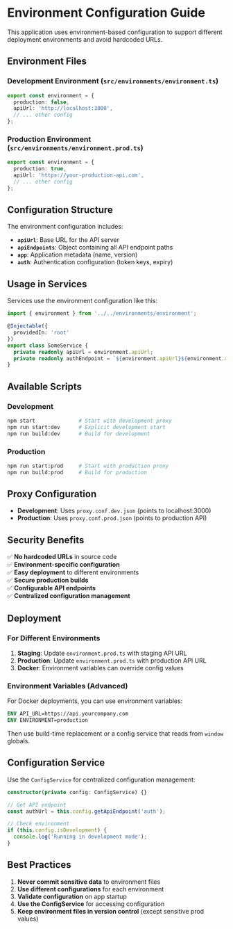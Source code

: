 # Environment Configuration Guide

This application uses environment-based configuration to support different deployment environments and avoid hardcoded URLs.

## Environment Files

### Development Environment (`src/environments/environment.ts`)
```typescript
export const environment = {
  production: false,
  apiUrl: 'http://localhost:3000',
  // ... other config
};
```

### Production Environment (`src/environments/environment.prod.ts`)
```typescript
export const environment = {
  production: true,
  apiUrl: 'https://your-production-api.com',
  // ... other config
};
```

## Configuration Structure

The environment configuration includes:

- **`apiUrl`**: Base URL for the API server
- **`apiEndpoints`**: Object containing all API endpoint paths
- **`app`**: Application metadata (name, version)
- **`auth`**: Authentication configuration (token keys, expiry)

## Usage in Services

Services use the environment configuration like this:

```typescript
import { environment } from '../../environments/environment';

@Injectable({
  providedIn: 'root'
})
export class SomeService {
  private readonly apiUrl = environment.apiUrl;
  private readonly authEndpoint = `${environment.apiUrl}${environment.apiEndpoints.auth}`;
}
```

## Available Scripts

### Development
```bash
npm start              # Start with development proxy
npm run start:dev      # Explicit development start
npm run build:dev      # Build for development
```

### Production
```bash
npm run start:prod     # Start with production proxy
npm run build:prod     # Build for production
```

## Proxy Configuration

- **Development**: Uses `proxy.conf.dev.json` (points to localhost:3000)
- **Production**: Uses `proxy.conf.prod.json` (points to production API)

## Security Benefits

✅ **No hardcoded URLs** in source code  
✅ **Environment-specific configuration**  
✅ **Easy deployment** to different environments  
✅ **Secure production builds**  
✅ **Configurable API endpoints**  
✅ **Centralized configuration management**  

## Deployment

### For Different Environments

1. **Staging**: Update `environment.prod.ts` with staging API URL
2. **Production**: Update `environment.prod.ts` with production API URL
3. **Docker**: Environment variables can override config values

### Environment Variables (Advanced)

For Docker deployments, you can use environment variables:

```dockerfile
ENV API_URL=https://api.yourcompany.com
ENV ENVIRONMENT=production
```

Then use build-time replacement or a config service that reads from `window` globals.

## Configuration Service

Use the `ConfigService` for centralized configuration management:

```typescript
constructor(private config: ConfigService) {}

// Get API endpoint
const authUrl = this.config.getApiEndpoint('auth');

// Check environment
if (this.config.isDevelopment) {
  console.log('Running in development mode');
}
```

## Best Practices

1. **Never commit sensitive data** to environment files
2. **Use different configurations** for each environment
3. **Validate configuration** on app startup
4. **Use the ConfigService** for accessing configuration
5. **Keep environment files in version control** (except sensitive prod values)
